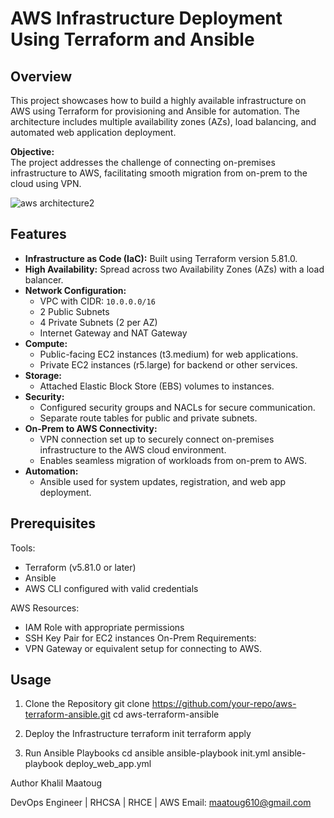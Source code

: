 # AWS Infrastructure Deployment Using Terraform and Ansible

## Overview

This project showcases how to build a highly available infrastructure on AWS using Terraform for provisioning and Ansible for automation. The architecture includes multiple availability zones (AZs), load balancing, and automated web application deployment. 

**Objective:**  
The project addresses the challenge of connecting on-premises infrastructure to AWS, facilitating smooth migration from on-prem to the cloud using VPN.

![aws architecture2](https://github.com/user-attachments/assets/45d330f7-b9e0-4b4c-9af6-9e7fc49f8e0a)

## Features

- **Infrastructure as Code (IaC):** Built using Terraform version 5.81.0.
- **High Availability:** Spread across two Availability Zones (AZs) with a load balancer.
- **Network Configuration:**
  - VPC with CIDR: `10.0.0.0/16`
  - 2 Public Subnets
  - 4 Private Subnets (2 per AZ)
  - Internet Gateway and NAT Gateway
- **Compute:**
  - Public-facing EC2 instances (t3.medium) for web applications.
  - Private EC2 instances (r5.large) for backend or other services.
- **Storage:**
  - Attached Elastic Block Store (EBS) volumes to instances.
- **Security:**
  - Configured security groups and NACLs for secure communication.
  - Separate route tables for public and private subnets.
- **On-Prem to AWS Connectivity:**
  - VPN connection set up to securely connect on-premises infrastructure to the AWS cloud environment.
  - Enables seamless migration of workloads from on-prem to AWS.
- **Automation:**
  - Ansible used for system updates, registration, and web app deployment.


## Prerequisites

Tools:
  - Terraform (v5.81.0 or later)
  - Ansible
  - AWS CLI configured with valid credentials

AWS Resources:
  - IAM Role with appropriate permissions
  - SSH Key Pair for EC2 instances
On-Prem Requirements:
  - VPN Gateway or equivalent setup for connecting to AWS.

## Usage
1. Clone the Repository
  git clone https://github.com/your-repo/aws-terraform-ansible.git
  cd aws-terraform-ansible

2. Deploy the Infrastructure
  terraform init
  terraform apply

3. Run Ansible Playbooks
  cd ansible
  ansible-playbook init.yml
  ansible-playbook deploy_web_app.yml


Author
Khalil Maatoug

DevOps Engineer | RHCSA | RHCE | AWS
Email: maatoug610@gmail.com





